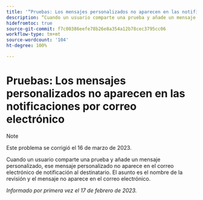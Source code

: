 ```yaml
---
title: '“Pruebas: Los mensajes personalizados no aparecen en las notificaciones por correo electrónico”'
description: “Cuando un usuario comparte una prueba y añade un mensaje personalizado, ese mensaje personalizado no aparece en el correo electrónico de notificación al destinatario. El asunto es el nombre de la revisión y el mensaje no aparece en el correo electrónico”.
hidefromtoc: true
source-git-commit: f7c00386eefe78b26e8a354a12b78cec3795cc06
workflow-type: tm+mt
source-wordcount: '104'
ht-degree: 100%

---
```



# Pruebas: Los mensajes personalizados no aparecen en las notificaciones por correo electrónico

>[!NOTE]
>
>Este problema se corrigió el 16 de marzo de 2023.

Cuando un usuario comparte una prueba y añade un mensaje personalizado, ese mensaje personalizado no aparece en el correo electrónico de notificación al destinatario. El asunto es el nombre de la revisión y el mensaje no aparece en el correo electrónico.

_Informado por primera vez el 17 de febrero de 2023._


